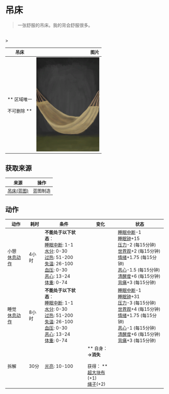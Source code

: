 # 吊床  
> 一张舒服的吊床。我的背会舒服很多。  
<br>  
>   
  
  吊床  |   图片   
 ----  |  ----:   
 ** 区域唯一 **<br><br>** 不可删除 **  |  <img decoding="async" src="Sprite/HammockHouse.png" href="a.md" style="max-width:300px;max-height:300px;">   
  
## 获取来源  
来源  |  操作  
----  |  ----  
[吊床(蓝图)](Bp_Hammock.md)  |  蓝图制造  
## 动作  
动作  |  耗时  |  条件  |  变化  |  状态  
----  |  ----  |  ----  |  ----  |  ----  
小憩<br>[休息动作](SleepAction.md)  |  4小时  |  **不能处于以下状态**：<br>[睡眠中断](SleepInterrupt.md): 1-1<br>[水分](Hydration.md): 0-30<br>[过热](Hyperthermia.md): 51-200<br>[失温](Hypothermia.md): 26-100<br>[血压](Blood.md): 0-30<br>[恶心](Nausea.md): 13-24<br>[体重](Weight.md): 0-74  |    |  [睡眠中断](SleepInterrupt.md)-1<br>[睡眠钟](SleepClock.md)+15<br>[压力](Stress.md)-2 (每15分钟)<br>[世界观](Structure.md)+2 (每15分钟)<br>[情绪](Morale.md)+1.75 (每15分钟)<br>[恶心](Nausea.md)-1.5 (每15分钟)<br>[清醒度](Wakefulness.md)+6 (每15分钟)<br>[背痛](BackPain.md)+3 (每15分钟)  
睡觉<br>[休息动作](SleepAction.md)  |  8小时  |  **不能处于以下状态**：<br>[睡眠中断](SleepInterrupt.md): 1-1<br>[水分](Hydration.md): 0-30<br>[过热](Hyperthermia.md): 51-200<br>[失温](Hypothermia.md): 26-100<br>[血压](Blood.md): 0-30<br>[恶心](Nausea.md): 13-24<br>[体重](Weight.md): 0-74  |    |  [睡眠中断](SleepInterrupt.md)-1<br>[睡眠钟](SleepClock.md)+31<br>[压力](Stress.md)-3 (每15分钟)<br>[世界观](Structure.md)+4 (每15分钟)<br>[情绪](Morale.md)+1.75 (每15分钟)<br>[恶心](Nausea.md)-1 (每15分钟)<br>[清醒度](Wakefulness.md)+6 (每15分钟)<br>[背痛](BackPain.md)+3 (每15分钟)  
拆解<br>  |  30分  |  [光亮](Light.md): 10-100  |  ** 自身：**<br>→消失<br><br>** 获得： **<br>  [超大块布](ClothVeryLarge.md)(+1)<br>  [绳子](Rope.md)(+2)<br>  |    


<script>document.title="吊床 - 卡牌生存百科 Card Survival Wiki";</script>